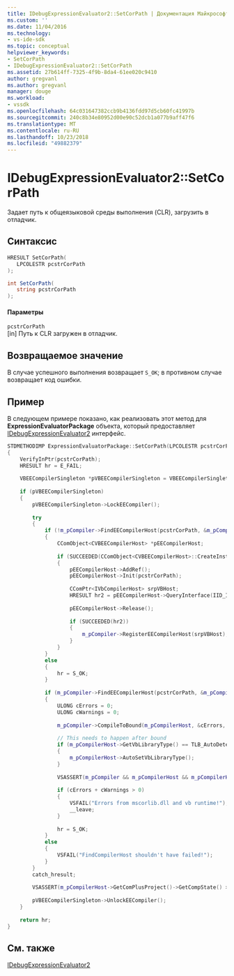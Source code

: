 ```yaml
---
title: IDebugExpressionEvaluator2::SetCorPath | Документация Майкрософт
ms.custom: ''
ms.date: 11/04/2016
ms.technology:
- vs-ide-sdk
ms.topic: conceptual
helpviewer_keywords:
- SetCorPath
- IDebugExpressionEvaluator2::SetCorPath
ms.assetid: 27b614ff-7325-4f9b-8da4-61ee020c9410
author: gregvanl
ms.author: gregvanl
manager: douge
ms.workload:
- vssdk
ms.openlocfilehash: 64c031647382ccb9b4136fdd97d5cb60fc41997b
ms.sourcegitcommit: 240c8b34e80952d00e90c52dcb1a077b9aff47f6
ms.translationtype: MT
ms.contentlocale: ru-RU
ms.lasthandoff: 10/23/2018
ms.locfileid: "49882379"
---
```

# <a name="idebugexpressionevaluator2setcorpath"></a>IDebugExpressionEvaluator2::SetCorPath
Задает путь к общеязыковой среды выполнения (CLR), загрузить в отладчик.  
  
## <a name="syntax"></a>Синтаксис  
  
```cpp  
HRESULT SetCorPath(  
   LPCOLESTR pcstrCorPath  
);  
```  
  
```csharp  
int SetCorPath(  
   string pcstrCorPath  
);  
```  
  
#### <a name="parameters"></a>Параметры  
 `pcstrCorPath`  
 [in] Путь к CLR загружен в отладчик.  
  
## <a name="return-value"></a>Возвращаемое значение  
 В случае успешного выполнения возвращает `S_OK`; в противном случае возвращает код ошибки.  
  
## <a name="example"></a>Пример  
 В следующем примере показано, как реализовать этот метод для **ExpressionEvaluatorPackage** объекта, который предоставляет [IDebugExpressionEvaluator2](../../../extensibility/debugger/reference/idebugexpressionevaluator2.md) интерфейс.  
  
```cpp  
STDMETHODIMP ExpressionEvaluatorPackage::SetCorPath(LPCOLESTR pcstrCorPath)  
{  
    VerifyInPtr(pcstrCorPath);  
    HRESULT hr = E_FAIL;  
  
    VBEECompilerSingleton *pVBEECompilerSingleton = VBEECompilerSingleton::Instance();  
  
    if (pVBEECompilerSingleton)  
    {  
        pVBEECompilerSingleton->LockEECompiler();  
  
        try  
        {  
            if (!m_pCompiler->FindEECompilerHost(pcstrCorPath, &m_pCompilerHost))  
            {  
                CComObject<CVBEECompilerHost> *pEECompilerHost;  
  
                if (SUCCEEDED(CComObject<CVBEECompilerHost>::CreateInstance(&pEECompilerHost)))  
                {  
                    pEECompilerHost->AddRef();  
                    pEECompilerHost->Init(pcstrCorPath);  
  
                    CComPtr<IVbCompilerHost> srpVBHost;  
                    HRESULT hr2 = pEECompilerHost->QueryInterface(IID_IVbCompilerHost, (void **)&srpVBHost);  
  
                    pEECompilerHost->Release();  
  
                    if (SUCCEEDED(hr2))  
                    {  
                        m_pCompiler->RegisterEECompilerHost(srpVBHost);  
                    }  
                }  
            }  
            else  
            {  
                hr = S_OK;  
            }  
  
            if (m_pCompiler->FindEECompilerHost(pcstrCorPath, &m_pCompilerHost))  
            {  
                ULONG cErrors = 0;  
                ULONG cWarnings = 0;  
  
                m_pCompiler->CompileToBound(m_pCompilerHost, &cErrors, &cWarnings, NULL);  
  
                // This needs to happen after bound  
                if (m_pCompilerHost->GetVbLibraryType() == TLB_AutoDetect)  
                {  
                    m_pCompilerHost->AutoSetVbLibraryType();  
                }  
  
                VSASSERT(m_pCompiler && m_pCompilerHost && m_pCompilerHost->GetIntrinsicSymbol(t_i4) != NULL, "Invalid state");  
  
                if (cErrors + cWarnings > 0)  
                {  
                    VSFAIL("Errors from mscorlib.dll and vb runtime!");                 
                    __leave;  
                }  
  
                hr = S_OK;  
            }  
            else  
            {  
                VSFAIL("FindCompilerHost shouldn't have failed!");  
            }  
        }  
        catch_hresult;  
  
        VSASSERT(m_pCompilerHost->GetComPlusProject()->GetCompState() >= CS_Bound, "Debugger mscorlib not in bound state");  
  
        pVBEECompilerSingleton->UnlockEECompiler();  
    }  
  
    return hr;  
}  
```  
  
## <a name="see-also"></a>См. также  
 [IDebugExpressionEvaluator2](../../../extensibility/debugger/reference/idebugexpressionevaluator2.md)